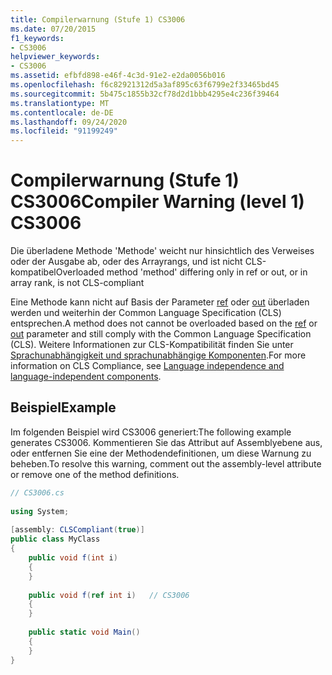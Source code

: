 ```yaml
---
title: Compilerwarnung (Stufe 1) CS3006
ms.date: 07/20/2015
f1_keywords:
- CS3006
helpviewer_keywords:
- CS3006
ms.assetid: efbfd898-e46f-4c3d-91e2-e2da0056b016
ms.openlocfilehash: f6c82921312d5a3af895c63f6799e2f33465bd45
ms.sourcegitcommit: 5b475c1855b32cf78d2d1bbb4295e4c236f39464
ms.translationtype: MT
ms.contentlocale: de-DE
ms.lasthandoff: 09/24/2020
ms.locfileid: "91199249"
---
```

# <a name="compiler-warning-level-1-cs3006"></a><span data-ttu-id="0defc-102">Compilerwarnung (Stufe 1) CS3006</span><span class="sxs-lookup"><span data-stu-id="0defc-102">Compiler Warning (level 1) CS3006</span></span>

<span data-ttu-id="0defc-103">Die überladene Methode 'Methode' weicht nur hinsichtlich des Verweises oder der Ausgabe ab, oder des Arrayrangs, und ist nicht CLS-kompatibel</span><span class="sxs-lookup"><span data-stu-id="0defc-103">Overloaded method 'method' differing only in ref or out, or in array rank, is not CLS-compliant</span></span>  
  
 <span data-ttu-id="0defc-104">Eine Methode kann nicht auf Basis der Parameter [ref](../language-reference/keywords/ref.md) oder [out](../language-reference/keywords/out-parameter-modifier.md) überladen werden und weiterhin der Common Language Specification (CLS) entsprechen.</span><span class="sxs-lookup"><span data-stu-id="0defc-104">A method does not cannot be overloaded based on the [ref](../language-reference/keywords/ref.md) or [out](../language-reference/keywords/out-parameter-modifier.md) parameter and still comply with the Common Language Specification (CLS).</span></span> <span data-ttu-id="0defc-105">Weitere Informationen zur CLS-Kompatibilität finden Sie unter [Sprachunabhängigkeit und sprachunabhängige Komponenten](../../standard/language-independence.md).</span><span class="sxs-lookup"><span data-stu-id="0defc-105">For more information on CLS Compliance, see [Language independence and language-independent components](../../standard/language-independence.md).</span></span>
  
## <a name="example"></a><span data-ttu-id="0defc-106">Beispiel</span><span class="sxs-lookup"><span data-stu-id="0defc-106">Example</span></span>  

 <span data-ttu-id="0defc-107">Im folgenden Beispiel wird CS3006 generiert:</span><span class="sxs-lookup"><span data-stu-id="0defc-107">The following example generates CS3006.</span></span> <span data-ttu-id="0defc-108">Kommentieren Sie das Attribut auf Assemblyebene aus, oder entfernen Sie eine der Methodendefinitionen, um diese Warnung zu beheben.</span><span class="sxs-lookup"><span data-stu-id="0defc-108">To resolve this warning, comment out the assembly-level attribute or remove one of the method definitions.</span></span>  
  
```csharp  
// CS3006.cs  
  
using System;  
  
[assembly: CLSCompliant(true)]  
public class MyClass  
{  
    public void f(int i)  
    {  
    }  
  
    public void f(ref int i)   // CS3006  
    {  
    }  
  
    public static void Main()  
    {  
    }  
}  
```
